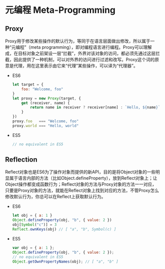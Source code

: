 # 元编程 Meta-Programming

## Proxy

Proxy用于修改某些操作的默认行为，等同于在语言层面做出修改，所以属于一种“元编程”（meta programming），即对编程语言进行编程。Proxy可以理解成，在目标对象之前架设一层“拦截”，外界对该对象的访问，都必须先通过这层拦截，因此提供了一种机制，可以对外界的访问进行过滤和改写。Proxy这个词的原意是代理，用在这里表示由它来“代理”某些操作，可以译为“代理器”。

- ES6

	```js
	let target = {
	    foo: "Welcome, foo"
	}
	let proxy = new Proxy(target, {
	    get (receiver, name) {
	        return name in receiver ? receiver[name] : `Hello, ${name}`
	    }
	})
	proxy.foo   === "Welcome, foo"
	proxy.world === "Hello, world"
	```


- ES5

	```js
	// no equivalent in ES5
	```

## Reflection

Reflect对象也是ES6为了操作对象而提供的新API，目的是将Object对象的一些明显属于语言内部的方法（比如Object.defineProperty），放到Reflect对象上；让Object操作都变成函数行为；Reflect对象的方法与Proxy对象的方法一一对应，只要是Proxy对象的方法，就能在Reflect对象上找到对应的方法，不管Proxy怎么修改默认行为，你总可以在Reflect上获取默认行为。

- ES6

	```js
	let obj = { a: 1 }
	Object.defineProperty(obj, "b", { value: 2 })
	obj[Symbol("c")] = 3
	Reflect.ownKeys(obj) // [ "a", "b", Symbol(c) ]
	```



- ES5

	```js
	var obj = { a: 1 };
	Object.defineProperty(obj, "b", { value: 2 });
	// no equivalent in ES5
	Object.getOwnPropertyNames(obj); // [ "a", "b" ]
	```
